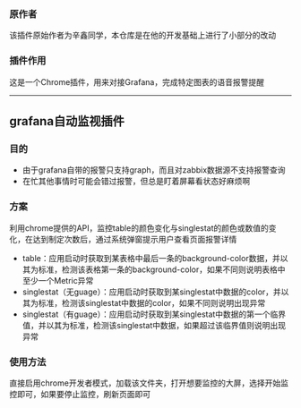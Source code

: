 
### 原作者

该插件原始作者为辛鑫同学，本仓库是在他的开发基础上进行了小部分的改动

### 插件作用

这是一个Chrome插件，用来对接Grafana，完成特定图表的语音报警提醒

<hr/>

## grafana自动监视插件

### 目的

* 由于grafana自带的报警只支持graph，而且对zabbix数据源不支持报警查询
* 在忙其他事情时可能会错过报警，但总是盯着屏幕看状态好麻烦啊

### 方案

利用chrome提供的API，监控table的颜色变化与singlestat的颜色或数值的变化，在达到制定次数后，通过系统弹窗提示用户查看页面报警详情

* table：应用启动时获取到某表格中最后一条的background-color数据，并以其为标准，检测该表格第一条的background-color，如果不同则说明表格中至少一个Metric异常
* singlestat（无guage）：应用启动时获取到某singlestat中数据的color，并以其为标准，检测该singlestat中数据的color，如果不同则说明出现异常
* singlestat（有guage）：应用启动时获取到某singlestat中数据的第一个临界值，并以其为标准，检测该singlestat中数据，如果超过该临界值则说明出现异常

### 使用方法

直接启用chrome开发者模式，加载该文件夹，打开想要监控的大屏，选择开始监控即可，如果要停止监控，刷新页面即可

